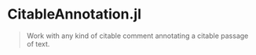 # CitableAnnotation.jl

> Work with any kind of citable comment annotating a citable passage of text.